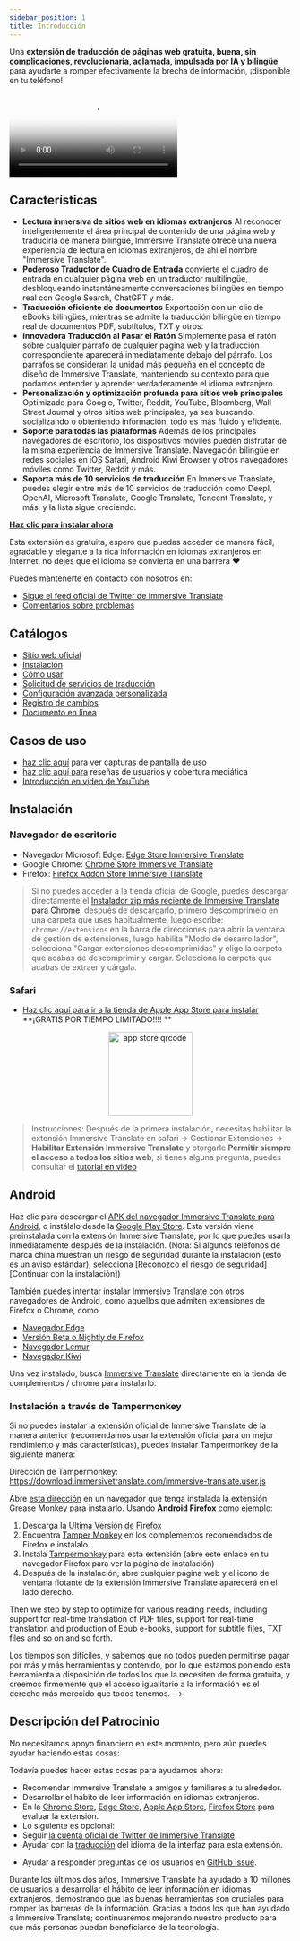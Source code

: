 ```yaml
---
sidebar_position: 1
title: Introducción
---
```


Una **extensión de traducción de páginas web gratuita, buena, sin complicaciones, revolucionaria, aclamada, impulsada por IA y bilingüe** para ayudarte a romper efectivamente la brecha de información, ¡disponible en tu teléfono!

<video
  controls
  poster="https://immersivetranslate.com/assets/price/video-poster-en.png"
  src="https://s.immersivetranslate.com/assets/uploads/en-kefVSe.mp4"
/>

## Características

- **Lectura inmersiva de sitios web en idiomas extranjeros** Al reconocer inteligentemente el área principal de contenido de una página web y traducirla de manera bilingüe, Immersive Translate ofrece una nueva experiencia de lectura en idiomas extranjeros, de ahí el nombre "Immersive Translate".
- **Poderoso Traductor de Cuadro de Entrada** convierte el cuadro de entrada en cualquier página web en un traductor multilingüe, desbloqueando instantáneamente conversaciones bilingües en tiempo real con Google Search, ChatGPT y más.
- **Traducción eficiente de documentos** Exportación con un clic de eBooks bilingües, mientras se admite la traducción bilingüe en tiempo real de documentos PDF, subtítulos, TXT y otros.
- **Innovadora Traducción al Pasar el Ratón** Simplemente pasa el ratón sobre cualquier párrafo de cualquier página web y la traducción correspondiente aparecerá inmediatamente debajo del párrafo. Los párrafos se consideran la unidad más pequeña en el concepto de diseño de Immersive Translate, manteniendo su contexto para que podamos entender y aprender verdaderamente el idioma extranjero.
- **Personalización y optimización profunda para sitios web principales** Optimizado para Google, Twitter, Reddit, YouTube, Bloomberg, Wall Street Journal y otros sitios web principales, ya sea buscando, socializando o obteniendo información, todo es más fluido y eficiente.
- **Soporte para todas las plataformas** Además de los principales navegadores de escritorio, los dispositivos móviles pueden disfrutar de la misma experiencia de Immersive Translate. Navegación bilingüe en redes sociales en iOS Safari, Android Kiwi Browser y otros navegadores móviles como Twitter, Reddit y más.
- **Soporta más de 10 servicios de traducción** En Immersive Translate, puedes elegir entre más de 10 servicios de traducción como Deepl, OpenAI, Microsoft Translate, Google Translate, Tencent Translate, y más, y la lista sigue creciendo.

[**Haz clic para instalar ahora**](/docs/installation/)

Esta extensión es gratuita, espero que puedas acceder de manera fácil, agradable y elegante a la rica información en idiomas extranjeros en Internet, no dejes que el idioma se convierta en una barrera ❤️

Puedes mantenerte en contacto con nosotros en:

<!-- - [Suscríbete a Immersive Translate por correo electrónico](https://immersivetranslate.substack.com/) para recibir las últimas actualizaciones y (beneficios) de manera oportuna. -->

- [Sigue el feed oficial de Twitter de Immersive Translate](https://twitter.com/immersivetrans)
  <!-- - [Sigue el canal de Telegram](https://t.me/immersivetranslate) para recibir las últimas noticias! -->
  <!-- - [Únete al grupo de Telegram](https://t.me/+rq848Z09nehlOTgx) para participar en discusiones sobre características. -->
- [Comentarios sobre problemas](https://github.com/immersive-translate/immersive-translate/issues/)

## Catálogos

- [Sitio web oficial](https://immersivetranslate.com/en/?force=1)
- [Instalación](/docs/installation/)
- [Cómo usar](/docs/usage/)
- [Solicitud de servicios de traducción](/docs/services/)
- [Configuración avanzada personalizada](/docs/advanced/)
- [Registro de cambios](/docs/CHANGELOG/)
- [Documento en línea](/docs/)

## Casos de uso

<!-- - [Conoce los cambios que le sucedieron al usuario Xiao Zhang después de un mes de usar Immersive Translate](#user-xiao-zhangs-story) -->

- [haz clic aquí](/docs/usecase/) para ver capturas de pantalla de uso
- [haz clic aquí para](/docs/review/) reseñas de usuarios y cobertura mediática
- [Introducción en video de YouTube](https://www.youtube.com/watch?v=SHznc5kQCM4&ab_channel=ImmersiveTranslate)

## Instalación

### Navegador de escritorio

- Navegador Microsoft Edge: [Edge Store Immersive Translate](https://microsoftedge.microsoft.com/addons/detail/amkbmndfnliijdhojkpoglbnaaahippg)
- Google Chrome: [Chrome Store Immersive Translate](https://chrome.google.com/webstore/detail/immersive-translate/bpoadfkcbjbfhfodiogcnhhhpibjhbnh)
- Firefox: [Firefox Addon Store Immersive Translate](https://addons.mozilla.org/firefox/addon/immersive-translate/)

> Si no puedes acceder a la tienda oficial de Google, puedes descargar directamente el [Instalador zip más reciente de Immersive Translate para Chrome](https://download.immersivetranslate.com/latest/chrome-immersive-translate.zip), después de descargarlo, primero descomprímelo en una carpeta que uses habitualmente, luego escribe: `chrome://extensions` en la barra de direcciones para abrir la ventana de gestión de extensiones, luego habilita "Modo de desarrollador", selecciona "Cargar extensiones descomprimidas" y elige la carpeta que acabas de descomprimir y cargar. Selecciona la carpeta que acabas de extraer y cárgala.

### Safari

- [Haz clic aquí para ir a la tienda de Apple App Store para instalar](https://apps.apple.com/app/immersive-translate/id6447957425) \*\*¡GRATIS POR TIEMPO LIMITADO!!!! \*\*

<div align="center">
<img src="https://s.immersivetranslate.com/static/official-static/assets/immersive-app-store.png" width="150" alt="app store qrcode" />
</div>

> Instrucciones: Después de la primera instalación, necesitas habilitar la extensión Immersive Translate en safari -> Gestionar Extensiones -> **Habilitar Extensión Immersive Translate** y otorgarle **Permitir siempre el acceso a todos los sitios web**, si tienes alguna pregunta, puedes consultar el [tutorial en video](https://s.immersivetranslate.com/videos/ios_safari_turorial_en.mp4)

## Android

Haz clic para descargar el [APK del navegador Immersive Translate para Android](https://immersivetranslate.com/android/), o instálalo desde la [Google Play Store](https://play.google.com/store/apps/details?id=com.immersivetranslate.browser&utm_campaign=official). Esta versión viene preinstalada con la extensión Immersive Translate, por lo que puedes usarla inmediatamente después de la instalación. (Nota: Si algunos teléfonos de marca china muestran un riesgo de seguridad durante la instalación (esto es un aviso estándar), selecciona [Reconozco el riesgo de seguridad] [Continuar con la instalación])

También puedes intentar instalar Immersive Translate con otros navegadores de Android, como aquellos que admiten extensiones de Firefox o Chrome, como

- [Navegador Edge](https://www.microsoft.com/edge/emmx/immersivetranslatecollaboration)
- [Versión Beta o Nightly de Firefox](https://www.mozilla.org/firefox/channel/android/)
- [Navegador Lemur](https://lemurbrowser.com/)
- [Navegador Kiwi](https://kiwibrowser.com/)

Una vez instalado, busca [Immersive Translate](https://chrome.google.com/webstore/detail/immersive-translate/bpoadfkcbjbfhfodiogcnhhhpibjhbnh) directamente en la tienda de complementos / chrome para instalarlo.

### Instalación a través de Tampermonkey

Si no puedes instalar la extensión oficial de Immersive Translate de la manera anterior (recomendamos usar la extensión oficial para un mejor rendimiento y más características), puedes instalar Tampermonkey de la siguiente manera:

Dirección de Tampermonkey: https://download.immersivetranslate.com/immersive-translate.user.js

Abre [esta dirección](https://download.immersivetranslate.com/immersive-translate.user.js) en un navegador que tenga instalada la extensión Grease Monkey para instalarlo. Usando **Android Firefox** como ejemplo:

1. Descarga la [Última Versión de Firefox](https://www.mozilla.org/firefox/browsers/mobile/android/)
2. Encuentra [Tamper Monkey](https://www.tampermonkey.net/) en los complementos recomendados de Firefox e instálalo.
3. Instala [Tampermonkey](https://download.immersivetranslate.com/immersive-translate.user.js) para esta extensión (abre este enlace en tu navegador Firefox para ver la página de instalación)
4. Después de la instalación, abre cualquier página web y el icono de ventana flotante de la extensión Immersive Translate aparecerá en el lado derecho.

Then we step by step to optimize for various reading needs, including support for real-time translation of PDF files, support for real-time translation and production of Epub e-books, support for subtitle files, TXT files and so on and so forth.

Los tiempos son difíciles, y sabemos que no todos pueden permitirse pagar por más y más herramientas y contenido, por lo que estamos poniendo esta herramienta a disposición de todos los que la necesiten de forma gratuita, y creemos firmemente que el acceso igualitario a la información es el derecho más merecido que todos tenemos. -->

## Descripción del Patrocinio

No necesitamos apoyo financiero en este momento, pero aún puedes ayudar haciendo estas cosas:

Todavía puedes hacer estas cosas para ayudarnos ahora:

- Recomendar Immersive Translate a amigos y familiares a tu alrededor.
- Desarrollar el hábito de leer información en idiomas extranjeros.
- En la [Chrome Store](https://chrome.google.com/webstore/detail/immersive-translate/bpoadfkcbjbfhfodiogcnhhhpibjhbnh), [Edge Store](https://microsoftedge.microsoft.com/addons/detail/immersive-translate-web-/amkbmndfnliijdhojkpoglbnaaahippg), [Apple App Store](https://apps.apple.com/app/id6447957425), [Firefox Store](https://addons.mozilla.org/firefox/addon/immersive-translate/) para evaluar la extensión.
- Lo siguiente es opcional:
  <!-- - Suscribirse al [correo electrónico oficial de Immersive Translate](https://immersivetranslate.substack.com/) -->
  <!-- - [Unirse al canal de Telegram](https://t.me/immersivetranslate) -->
- Seguir [la cuenta oficial de Twitter de Immersive Translate](https://twitter.com/immersivetrans)
- Ayudar con la [traducción](https://crowdin.com/project/immersive-translate) del idioma de la interfaz para esta extensión.
<!-- - Ayudar a responder preguntas de los usuarios en [Grupos de Telegram](https://t.me/+rq848Z09nehlOTgx). -->
- Ayudar a responder preguntas de los usuarios en [GitHub Issue](https://github.com/immersive-translate/immersive-translate/issues).

Durante los últimos dos años, Immersive Translate ha ayudado a 10 millones de usuarios a desarrollar el hábito de leer información en idiomas extranjeros, demostrando que las buenas herramientas son cruciales para romper las barreras de la información. Gracias a todos los que han ayudado a Immersive Translate; continuaremos mejorando nuestro producto para que más personas puedan beneficiarse de la tecnología.
